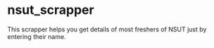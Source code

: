# nsut_scrapper
This scrapper helps you get details of most freshers of NSUT just by entering their name.
